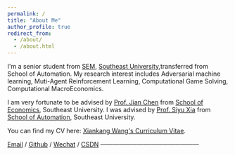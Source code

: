 ```yaml
---
permalink: /
title: "About Me"
author_profile: true
redirect_from: 
  - /about/
  - /about.html   
---
```


I'm a senior student from [SEM](https://em.seu.edu.cn/), [Southeast University](https://www.seu.edu.cn/),transferred from School of Automation. My research interest includes Adversarial machine learning, Muti-Agent Reinforcement Learning, Computational Game Solving, Computational MacroEconomics.

I am very fortunate to be advised by [Prof. Jian Chen](https://em.seu.edu.cn/cj_36681/list.htm)  from [School of Economics](https://em.seu.edu.cn/), Southeast University. I was advised by [Prof. Siyu Xia](https://www.siyuxia.com/) from [School of Automation](https://automation.seu.edu.cn/main.htm), Southeast University.

You can find my CV here: [Xiankang Wang's Curriculum Vitae](https://github.com/xiankangW-gi/wangxiankang.github.io/blob/master/assets/wangxiankangCV(Eng).pdf).

[Email](mailto:XX@stu.pku.edu.cn) / [Github](https://github.com/QiuDi233) / [Wechat](../images/wechat.jpg) / [CSDN](https://blog.csdn.net/qd1813100174?spm=1000.2115.3001.5343)
————————————————


